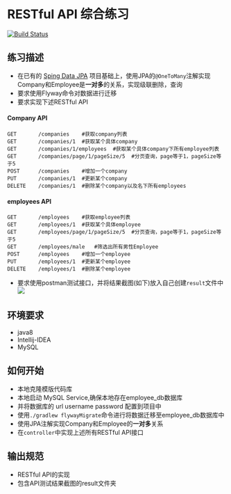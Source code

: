 # RESTful API 综合练习

[![Build Status](https://travis-ci.org/liuyunzhi/TWTask8-1.svg?branch=master)](https://travis-ci.org/liuyunzhi/TWTask8-1)

## 练习描述
- 在已有的 [Sping Data JPA](https://github.com/tws-online-quiz/Spring-Data-JPA-Quiz) 项目基础上，使用JPA的`@OneToMany`注解实现Company和Employee是**一对多**的关系，实现级联删除，查询
- 要求使用Flyway命令对数据进行迁移
- 要求实现下述RESTful API
#### Company API
```
GET       /companies    #获取company列表
GET       /companies/1  #获取某个具体company
GET       /companies/1/employees  #获取某个具体company下所有employee列表
GET       /companies/page/1/pageSize/5  #分页查询，page等于1，pageSize等于5
POST      /companies    #增加一个company
PUT       /companies/1  #更新某个company
DELETE    /companies/1  #删除某个company以及名下所有employees
```

#### employees API
```
GET       /employees    #获取employee列表
GET       /employees/1  #获取某个具体employee
GET       /employees/page/1/pageSize/5  #分页查询，page等于1，pageSize等于5
GET       /employees/male   #筛选出所有男性Employee
POST      /employees    #增加一个employee
PUT       /employees/1  #更新某个employee
DELETE    /employees/1  #删除某个employee
```
- 要求使用postman测试接口，并将结果截图(如下)放入自己创建`result`文件中
![](https://raw.githubusercontent.com/tws-online-quiz/restful-api/master/example.png)


## 环境要求
- java8
- Intellij-IDEA
- MySQL

## 如何开始
- 本地克隆模版代码库
- 本地启动 MySQL Service,确保本地存在employee_db数据库
- 并将数据库的 url username password 配置到项目中
- 使用`./gradlew flywayMigrate`命令进行将数据迁移至employee_db数据库中
- 使用JPA注解实现Company和Employee的**一对多**关系
- 在`controller`中实现上述所有RESTful API接口

## 输出规范
- RESTful API的实现
- 包含API测试结果截图的result文件夹
